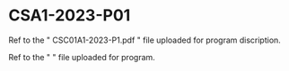 # CSA1-2023-P01

Ref to the " CSC01A1-2023-P1.pdf " file uploaded for program discription.

Ref to the "  " file uploaded for program.
